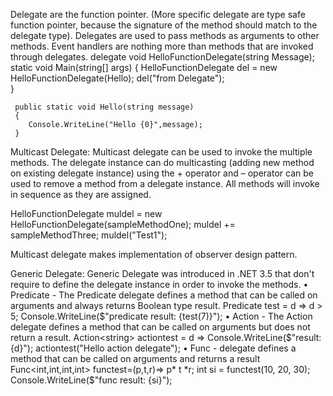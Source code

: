 Delegate are the function pointer. (More specific delegate are type safe function pointer, because the signature of the method should match to the delegate type).
Delegates are used to pass methods as arguments to other methods. Event handlers are nothing more than methods that are invoked through delegates.
     delegate void HelloFunctionDelegate(string Message);
     static void Main(string[] args)
     {
        HelloFunctionDelegate del = new HelloFunctionDelegate(Hello);
        del("from Delegate");      
     }

     public static void Hello(string message)
     {
        Console.WriteLine("Hello {0}",message);
     }
Multicast Delegate: Multicast delegate can be used to invoke the multiple methods. The delegate instance can do multicasting (adding new method on existing delegate instance) using the + operator and – operator can be used to remove a method from a delegate instance. All methods will invoke in sequence as they are assigned.  	

HelloFunctionDelegate muldel = new HelloFunctionDelegate(sampleMethodOne);
muldel += sampleMethodThree;
muldel("Test1");  

Multicast delegate makes implementation of observer design pattern.

Generic Delegate: Generic Delegate was introduced in .NET 3.5 that don't require to define the delegate instance in order to invoke the methods.
•	Predicate - The Predicate delegate defines a method that can be called on arguments and always returns Boolean type result.
     Predicate<int> test = d => d > 5;
     Console.WriteLine($"predicate result: {test(7)}");
•	Action - The Action delegate defines a method that can be called on arguments but does not return a result.
     Action<string> actiontest = d => Console.WriteLine($"result: {d}");
     actiontest("Hello action delegate");
•	Func - delegate defines a method that can be called on arguments and returns a result
     Func<int,int,int,int> functest=(p,t,r)=> p* t *r;
     int si = functest(10, 20, 30);
     Console.WriteLine($"func result: {si}");

